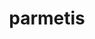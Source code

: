 ---
title: "parmetis"
layout: cache
categories: [package, develop]
meta: {"compilers": ["cce@=18.0.0", "gcc@=10.3.0", "gcc@=11.1.0", "gcc@=11.4.0", "gcc@=7.3.1", "gcc@=7.5.0", "gcc@=9.4.0", "oneapi@=2024.1.0", "oneapi@=2024.2.1"], "num_specs": 181, "num_specs_by_stack": {"aws-pcluster-x86_64_v4": 10, "data-vis-sdk": 10, "e4s": 40, "e4s-cray-rhel": 10, "e4s-cray-sles": 4, "e4s-neoverse-v2": 23, "e4s-neoverse_v1": 12, "e4s-oneapi": 11, "e4s-power": 3, "e4s-rocm-external": 7, "radiuss": 7, "radiuss-aws": 14, "radiuss-aws-aarch64": 14, "root": 181}, "oss": ["amzn2", "rhel8", "sle_hpc15", "ubuntu18.04", "ubuntu20.04", "ubuntu22.04"], "platforms": ["linux"], "stacks": ["aws-pcluster-x86_64_v4", "data-vis-sdk", "e4s", "e4s-cray-rhel", "e4s-cray-sles", "e4s-neoverse-v2", "e4s-neoverse_v1", "e4s-oneapi", "e4s-power", "e4s-rocm-external", "radiuss", "radiuss-aws", "radiuss-aws-aarch64", "root"], "targets": ["aarch64", "neoverse_v1", "neoverse_v2", "ppc64le", "x86_64_v3", "x86_64_v4"], "versions": ["4.0.3"]}
spec_details: [{"compiler": "gcc@=11.4.0", "hash": "236sognqjhzrurtenppkdvoupfqalgo3", "os": "ubuntu22.04", "platform": "linux", "size": "-", "stacks": ["e4s-rocm-external", "root"], "target": "x86_64_v3", "variants": ["build_system=cmake", "build_type=Release", "~gdb", "generator=make", "~int64", "~ipo", "patches=4f89253,50ed208,704b84f", "+shared"], "versions": ["4.0.3"]}, {"compiler": "gcc@=11.4.0", "hash": "24w4ippmhm7kvppolna5jchxjf2ko3og", "os": "ubuntu22.04", "platform": "linux", "size": "-", "stacks": ["e4s-rocm-external", "root"], "target": "x86_64_v3", "variants": ["build_system=cmake", "build_type=Release", "~gdb", "generator=make", "~int64", "~ipo", "patches=4f89253,50ed208,704b84f", "+shared"], "versions": ["4.0.3"]}, {"compiler": "gcc@=7.3.1", "hash": "2dce6ak7lbipts5fbroqkdpebmmatnoh", "os": "amzn2", "platform": "linux", "size": "-", "stacks": ["radiuss-aws", "root"], "target": "x86_64_v3", "variants": ["build_system=cmake", "build_type=Release", "~gdb", "generator=make", "~int64", "~ipo", "patches=4f89253,50ed208,704b84f", "+shared"], "versions": ["4.0.3"]}, {"compiler": "oneapi@=2024.1.0", "hash": "2lmzjipbrekrqc4gn6hzztd2u7x4lqx3", "os": "amzn2", "platform": "linux", "size": "-", "stacks": ["aws-pcluster-x86_64_v4", "root"], "target": "x86_64_v3", "variants": ["build_system=cmake", "build_type=Release", "~gdb", "generator=make", "~int64", "~ipo", "patches=4f89253,50ed208,704b84f", "+shared"], "versions": ["4.0.3"]}, {"compiler": "gcc@=11.4.0", "hash": "2mvc4himcsifs5jdjeemhj4e7zycaunj", "os": "ubuntu22.04", "platform": "linux", "size": "-", "stacks": ["root"], "target": "neoverse_v2", "variants": ["build_system=cmake", "build_type=Release", "~gdb", "generator=make", "~int64", "~ipo", "patches=4f89253,50ed208,704b84f", "+shared"], "versions": ["4.0.3"]}, {"compiler": "gcc@=7.3.1", "hash": "2qsu2fzuknat3kdilaje5pbr2dbzsnv3", "os": "amzn2", "platform": "linux", "size": "-", "stacks": ["radiuss-aws-aarch64", "root"], "target": "aarch64", "variants": ["build_system=cmake", "build_type=Release", "~gdb", "generator=make", "~int64", "~ipo", "patches=4f89253,50ed208,704b84f", "+shared"], "versions": ["4.0.3"]}, {"compiler": "gcc@=7.3.1", "hash": "2u4dyfp4h3cbeefvsop5n3ljezwqjsfh", "os": "amzn2", "platform": "linux", "size": "-", "stacks": ["radiuss-aws-aarch64", "root"], "target": "aarch64", "variants": ["build_system=cmake", "build_type=Release", "~gdb", "generator=make", "~int64", "~ipo", "patches=4f89253,50ed208,704b84f", "+shared"], "versions": ["4.0.3"]}, {"compiler": "cce@=18.0.0", "hash": "32vbdeqzecqnvmgiy4iknq4lqymn425g", "os": "rhel8", "platform": "linux", "size": "-", "stacks": ["e4s-cray-rhel", "root"], "target": "x86_64_v3", "variants": ["build_system=cmake", "build_type=Release", "~gdb", "generator=make", "~int64", "~ipo", "patches=4f89253,50ed208,704b84f", "+shared"], "versions": ["4.0.3"]}, {"compiler": "gcc@=11.4.0", "hash": "37dwcrfmxfhhzgtauqeix3xpcezd4zem", "os": "ubuntu22.04", "platform": "linux", "size": "-", "stacks": ["e4s", "root"], "target": "x86_64_v3", "variants": ["build_system=cmake", "build_type=Release", "~gdb", "generator=make", "~int64", "~ipo", "patches=4f89253,50ed208,704b84f", "+shared"], "versions": ["4.0.3"]}, {"compiler": "gcc@=11.4.0", "hash": "3aaxr5paqyenywznby7ifxmauhlrorlw", "os": "ubuntu22.04", "platform": "linux", "size": "-", "stacks": ["e4s-neoverse-v2", "root"], "target": "neoverse_v2", "variants": ["build_system=cmake", "build_type=Release", "~gdb", "generator=make", "~int64", "~ipo", "patches=4f89253,50ed208,704b84f", "+shared"], "versions": ["4.0.3"]}, {"compiler": "cce@=18.0.0", "hash": "3bkgt62r5ghdiaahqlhjghoepx7qhwv4", "os": "rhel8", "platform": "linux", "size": "-", "stacks": ["e4s-cray-rhel", "root"], "target": "x86_64_v3", "variants": ["build_system=cmake", "build_type=Release", "~gdb", "generator=make", "~int64", "~ipo", "patches=4f89253,50ed208,704b84f", "+shared"], "versions": ["4.0.3"]}, {"compiler": "gcc@=11.4.0", "hash": "3hid33pzzmvgkmuc5ppoamyemmlxmfpi", "os": "ubuntu22.04", "platform": "linux", "size": "-", "stacks": ["e4s", "root"], "target": "x86_64_v3", "variants": ["build_system=cmake", "build_type=Release", "~gdb", "generator=make", "~int64", "~ipo", "patches=4f89253,50ed208,704b84f", "+shared"], "versions": ["4.0.3"]}, {"compiler": "gcc@=11.1.0", "hash": "3yjdcgwgfdeju6hgrus5u3uxpibfiyen", "os": "ubuntu20.04", "platform": "linux", "size": "-", "stacks": ["data-vis-sdk", "root"], "target": "x86_64_v3", "variants": ["build_system=cmake", "build_type=Release", "~gdb", "generator=make", "~int64", "~ipo", "patches=4f89253,50ed208,704b84f", "+shared"], "versions": ["4.0.3"]}, {"compiler": "gcc@=11.4.0", "hash": "4a4kojgd37nky6zcew3xfwaqqaajnw7i", "os": "ubuntu22.04", "platform": "linux", "size": "-", "stacks": ["e4s", "root"], "target": "x86_64_v3", "variants": ["build_system=cmake", "build_type=Release", "~gdb", "generator=make", "~int64", "~ipo", "patches=4f89253,50ed208,704b84f", "+shared"], "versions": ["4.0.3"]}, {"compiler": "gcc@=9.4.0", "hash": "4ijadye7dnikz3lapulidvrfsl2w3p2c", "os": "ubuntu20.04", "platform": "linux", "size": "-", "stacks": ["e4s-power", "root"], "target": "ppc64le", "variants": ["build_system=cmake", "build_type=Release", "~gdb", "generator=make", "~int64", "~ipo", "patches=4f89253,50ed208,704b84f", "+shared"], "versions": ["4.0.3"]}, {"compiler": "gcc@=11.4.0", "hash": "4llgyqiswoodzrosszsvj56p3wwsvtvw", "os": "ubuntu22.04", "platform": "linux", "size": "-", "stacks": ["e4s-rocm-external", "root"], "target": "x86_64_v3", "variants": ["build_system=cmake", "build_type=Release", "~gdb", "generator=make", "~int64", "~ipo", "patches=4f89253,50ed208,704b84f", "+shared"], "versions": ["4.0.3"]}, {"compiler": "gcc@=7.3.1", "hash": "53qz32lp76otge7d3dhqthlbwsvb3qzq", "os": "amzn2", "platform": "linux", "size": "-", "stacks": ["radiuss-aws", "root"], "target": "x86_64_v3", "variants": ["build_system=cmake", "build_type=Release", "~gdb", "generator=make", "~int64", "~ipo", "patches=4f89253,50ed208,704b84f", "+shared"], "versions": ["4.0.3"]}, {"compiler": "gcc@=11.4.0", "hash": "55bqqohtp3nfstq4idzi37xe2r6lbgwe", "os": "ubuntu22.04", "platform": "linux", "size": "-", "stacks": ["e4s", "root"], "target": "x86_64_v3", "variants": ["build_system=cmake", "build_type=Release", "~gdb", "generator=make", "~int64", "~ipo", "patches=4f89253,50ed208,704b84f", "+shared"], "versions": ["4.0.3"]}, {"compiler": "oneapi@=2024.1.0", "hash": "55xa7m2quyoitmseazxewg6pghqts5ey", "os": "amzn2", "platform": "linux", "size": "-", "stacks": ["aws-pcluster-x86_64_v4", "root"], "target": "x86_64_v3", "variants": ["build_system=cmake", "build_type=Release", "~gdb", "generator=make", "~int64", "~ipo", "patches=4f89253,50ed208,704b84f", "+shared"], "versions": ["4.0.3"]}, {"compiler": "gcc@=11.4.0", "hash": "5f5pnqd2s4q3hqgwpbxit4giq7xa55gq", "os": "ubuntu22.04", "platform": "linux", "size": "-", "stacks": ["e4s", "root"], "target": "x86_64_v3", "variants": ["build_system=cmake", "build_type=Release", "~gdb", "generator=make", "~int64", "~ipo", "patches=4f89253,50ed208,704b84f", "+shared"], "versions": ["4.0.3"]}, {"compiler": "oneapi@=2024.1.0", "hash": "5hoqwzqqxzjtvl7kmigckymqpwtcrs7d", "os": "amzn2", "platform": "linux", "size": "-", "stacks": ["aws-pcluster-x86_64_v4", "root"], "target": "x86_64_v4", "variants": ["build_system=cmake", "build_type=Release", "~gdb", "generator=make", "~int64", "~ipo", "patches=4f89253,50ed208,704b84f", "+shared"], "versions": ["4.0.3"]}, {"compiler": "gcc@=11.4.0", "hash": "5olozahazrt34jtx6dw5wzimuieqezh6", "os": "ubuntu22.04", "platform": "linux", "size": "-", "stacks": ["e4s-neoverse-v2", "root"], "target": "neoverse_v2", "variants": ["build_system=cmake", "build_type=Release", "~gdb", "generator=make", "~int64", "~ipo", "patches=4f89253,50ed208,704b84f", "+shared"], "versions": ["4.0.3"]}, {"compiler": "oneapi@=2024.2.1", "hash": "5s23wxzdn73i3dq7x5l4s7dk7ey2qitn", "os": "ubuntu22.04", "platform": "linux", "size": "-", "stacks": ["e4s-oneapi", "root"], "target": "x86_64_v3", "variants": ["build_system=cmake", "build_type=Release", "~gdb", "generator=make", "~int64", "~ipo", "patches=4f89253,50ed208,704b84f", "+shared"], "versions": ["4.0.3"]}, {"compiler": "gcc@=11.4.0", "hash": "5vvryriq6o7otyrb7bcs3febxn3zjvdg", "os": "ubuntu22.04", "platform": "linux", "size": "-", "stacks": ["e4s-neoverse_v1", "root"], "target": "neoverse_v1", "variants": ["build_system=cmake", "build_type=Release", "~gdb", "generator=make", "~int64", "~ipo", "patches=4f89253,50ed208,704b84f", "+shared"], "versions": ["4.0.3"]}, {"compiler": "gcc@=11.4.0", "hash": "64x55ritspdo3vfqc4lzal6v45xajelj", "os": "ubuntu22.04", "platform": "linux", "size": "-", "stacks": ["e4s", "root"], "target": "x86_64_v3", "variants": ["build_system=cmake", "build_type=Release", "~gdb", "generator=make", "~int64", "~ipo", "patches=4f89253,50ed208,704b84f", "+shared"], "versions": ["4.0.3"]}, {"compiler": "gcc@=7.3.1", "hash": "6b3effdrqrktntum3m6gofmvunk77ywk", "os": "amzn2", "platform": "linux", "size": "-", "stacks": ["radiuss-aws", "root"], "target": "x86_64_v3", "variants": ["build_system=cmake", "build_type=Release", "~gdb", "generator=make", "~int64", "~ipo", "patches=4f89253,50ed208,704b84f", "+shared"], "versions": ["4.0.3"]}, {"compiler": "gcc@=11.4.0", "hash": "6csoxfhfdh6bxvj7irfkyhdihghpnswa", "os": "ubuntu22.04", "platform": "linux", "size": "-", "stacks": ["e4s-neoverse-v2", "root"], "target": "neoverse_v2", "variants": ["build_system=cmake", "build_type=Release", "~gdb", "generator=make", "~int64", "~ipo", "patches=4f89253,50ed208,704b84f", "+shared"], "versions": ["4.0.3"]}, {"compiler": "gcc@=11.4.0", "hash": "6jq7jqlsqmsajys6w2xle4erl44pajnb", "os": "ubuntu22.04", "platform": "linux", "size": "-", "stacks": ["e4s-neoverse_v1", "root"], "target": "neoverse_v1", "variants": ["build_system=cmake", "build_type=Release", "~gdb", "generator=make", "~int64", "~ipo", "patches=4f89253,50ed208,704b84f", "+shared"], "versions": ["4.0.3"]}, {"compiler": "gcc@=9.4.0", "hash": "6jv5alxxf67bkamyd2d5v57jumyqv54i", "os": "ubuntu20.04", "platform": "linux", "size": "-", "stacks": ["e4s-power", "root"], "target": "ppc64le", "variants": ["build_system=cmake", "build_type=Release", "~gdb", "generator=make", "~int64", "~ipo", "patches=4f89253,50ed208,704b84f", "+shared"], "versions": ["4.0.3"]}, {"compiler": "gcc@=7.3.1", "hash": "6mcpciwi53ligottw7wnkeipqjmtdut4", "os": "amzn2", "platform": "linux", "size": "-", "stacks": ["radiuss-aws-aarch64", "root"], "target": "aarch64", "variants": ["build_system=cmake", "build_type=Release", "~gdb", "generator=make", "~int64", "~ipo", "patches=4f89253,50ed208,704b84f", "+shared"], "versions": ["4.0.3"]}, {"compiler": "gcc@=10.3.0", "hash": "6mzv7fyq33amgyvtpsge3qkudihcgl4h", "os": "sle_hpc15", "platform": "linux", "size": "-", "stacks": ["e4s-cray-sles", "root"], "target": "x86_64_v4", "variants": ["build_system=cmake", "build_type=Release", "~gdb", "generator=make", "~int64", "~ipo", "patches=4f89253,50ed208,704b84f", "+shared"], "versions": ["4.0.3"]}, {"compiler": "gcc@=11.4.0", "hash": "6tbgozprsgmqyow5bqrqjvm2p7wgaeke", "os": "ubuntu22.04", "platform": "linux", "size": "-", "stacks": ["e4s-neoverse-v2", "root"], "target": "neoverse_v2", "variants": ["build_system=cmake", "build_type=Release", "~gdb", "generator=make", "~int64", "~ipo", "patches=4f89253,50ed208,704b84f", "+shared"], "versions": ["4.0.3"]}, {"compiler": "oneapi@=2024.1.0", "hash": "6tjqqmd3dv53swu7wpnj2kprjumstl3n", "os": "amzn2", "platform": "linux", "size": "-", "stacks": ["aws-pcluster-x86_64_v4", "root"], "target": "x86_64_v4", "variants": ["build_system=cmake", "build_type=Release", "~gdb", "generator=make", "~int64", "~ipo", "patches=4f89253,50ed208,704b84f", "+shared"], "versions": ["4.0.3"]}, {"compiler": "oneapi@=2024.1.0", "hash": "6wdb5wx7n2tajvbftzszfvtcnsjj4jf5", "os": "amzn2", "platform": "linux", "size": "-", "stacks": ["aws-pcluster-x86_64_v4", "root"], "target": "x86_64_v3", "variants": ["build_system=cmake", "build_type=Release", "~gdb", "generator=make", "~int64", "~ipo", "patches=4f89253,50ed208,704b84f", "+shared"], "versions": ["4.0.3"]}, {"compiler": "gcc@=11.4.0", "hash": "6wphfw72hzb7yv7v7f355xktm7fpilyy", "os": "ubuntu22.04", "platform": "linux", "size": "-", "stacks": ["e4s", "root"], "target": "x86_64_v3", "variants": ["build_system=cmake", "build_type=Release", "~gdb", "generator=make", "~int64", "~ipo", "patches=4f89253,50ed208,704b84f", "+shared"], "versions": ["4.0.3"]}, {"compiler": "gcc@=11.4.0", "hash": "7cds2dmmqeh64mwlmwszzqz42hgqvpga", "os": "ubuntu22.04", "platform": "linux", "size": "-", "stacks": ["e4s-neoverse_v1", "root"], "target": "neoverse_v1", "variants": ["build_system=cmake", "build_type=Release", "~gdb", "generator=make", "~int64", "~ipo", "patches=4f89253,50ed208,704b84f", "+shared"], "versions": ["4.0.3"]}, {"compiler": "gcc@=11.4.0", "hash": "7dtz7dkdxmpnpfqkofr2lnmhrwaax6xv", "os": "ubuntu22.04", "platform": "linux", "size": "-", "stacks": ["e4s", "root"], "target": "x86_64_v3", "variants": ["build_system=cmake", "build_type=Release", "~gdb", "generator=make", "~int64", "~ipo", "patches=4f89253,50ed208,704b84f", "+shared"], "versions": ["4.0.3"]}, {"compiler": "gcc@=7.3.1", "hash": "7l7z2d7hbbwly5mmsx2q7v3cplqbxwoh", "os": "amzn2", "platform": "linux", "size": "-", "stacks": ["radiuss-aws-aarch64", "root"], "target": "aarch64", "variants": ["build_system=cmake", "build_type=Release", "~gdb", "generator=make", "~int64", "~ipo", "patches=4f89253,50ed208,704b84f", "+shared"], "versions": ["4.0.3"]}, {"compiler": "gcc@=7.3.1", "hash": "7mqle4ifjskr5uu2ywqxhluhf44qkbg4", "os": "amzn2", "platform": "linux", "size": "-", "stacks": ["radiuss-aws-aarch64", "root"], "target": "aarch64", "variants": ["build_system=cmake", "build_type=Release", "~gdb", "generator=make", "~int64", "~ipo", "patches=4f89253,50ed208,704b84f", "+shared"], "versions": ["4.0.3"]}, {"compiler": "gcc@=7.3.1", "hash": "7rsixyi3fhuxgchugudygto3xqt25fec", "os": "amzn2", "platform": "linux", "size": "-", "stacks": ["radiuss-aws-aarch64", "root"], "target": "aarch64", "variants": ["build_system=cmake", "build_type=Release", "~gdb", "generator=make", "~int64", "~ipo", "patches=4f89253,50ed208,704b84f", "+shared"], "versions": ["4.0.3"]}, {"compiler": "gcc@=11.4.0", "hash": "7t2bs2dv4a2gyzju7kx2eod6le5zbrmn", "os": "ubuntu22.04", "platform": "linux", "size": "-", "stacks": ["e4s-neoverse_v1", "root"], "target": "neoverse_v1", "variants": ["build_system=cmake", "build_type=Release", "~gdb", "generator=make", "~int64", "~ipo", "patches=4f89253,50ed208,704b84f", "+shared"], "versions": ["4.0.3"]}, {"compiler": "gcc@=11.4.0", "hash": "7tnganzvljfo5wpnr7i7bnyncahkrrtd", "os": "ubuntu22.04", "platform": "linux", "size": "-", "stacks": ["e4s-neoverse-v2", "root"], "target": "neoverse_v2", "variants": ["build_system=cmake", "build_type=Release", "~gdb", "generator=make", "~int64", "~ipo", "patches=4f89253,50ed208,704b84f", "+shared"], "versions": ["4.0.3"]}, {"compiler": "gcc@=11.4.0", "hash": "7w5j5lnjalkzddtumeigb5fuxubhq42c", "os": "ubuntu22.04", "platform": "linux", "size": "-", "stacks": ["e4s-neoverse_v1", "root"], "target": "neoverse_v1", "variants": ["build_system=cmake", "build_type=Release", "~gdb", "generator=make", "~int64", "~ipo", "patches=4f89253,50ed208,704b84f", "+shared"], "versions": ["4.0.3"]}, {"compiler": "gcc@=7.3.1", "hash": "a3dj7vqaz7kxrqlt7ufqoenhk2qctc2d", "os": "amzn2", "platform": "linux", "size": "-", "stacks": ["radiuss-aws-aarch64", "root"], "target": "aarch64", "variants": ["build_system=cmake", "build_type=Release", "~gdb", "generator=make", "~int64", "~ipo", "patches=4f89253,50ed208,704b84f", "+shared"], "versions": ["4.0.3"]}, {"compiler": "gcc@=11.4.0", "hash": "a4egjkhlqsohenikbv2p4ogcvrjg5n34", "os": "ubuntu22.04", "platform": "linux", "size": "-", "stacks": ["e4s", "root"], "target": "x86_64_v3", "variants": ["build_system=cmake", "build_type=Release", "~gdb", "generator=make", "~int64", "~ipo", "patches=4f89253,50ed208,704b84f", "+shared"], "versions": ["4.0.3"]}, {"compiler": "oneapi@=2024.1.0", "hash": "a5ui7eqz6r32dkfq3mtinn4hg56zk6y6", "os": "amzn2", "platform": "linux", "size": "-", "stacks": ["aws-pcluster-x86_64_v4", "root"], "target": "x86_64_v4", "variants": ["build_system=cmake", "build_type=Release", "~gdb", "generator=make", "~int64", "~ipo", "patches=4f89253,50ed208,704b84f", "+shared"], "versions": ["4.0.3"]}, {"compiler": "gcc@=7.3.1", "hash": "b37zggeo6bj3gnyx2z2rhgcjvu775g4h", "os": "amzn2", "platform": "linux", "size": "-", "stacks": ["root"], "target": "x86_64_v3", "variants": ["build_system=cmake", "build_type=Release", "~gdb", "generator=make", "~int64", "~ipo", "patches=4f89253,50ed208,704b84f", "+shared"], "versions": ["4.0.3"]}, {"compiler": "gcc@=11.4.0", "hash": "biiaov72rzugwgmmy62jifn2uty2iyyn", "os": "ubuntu22.04", "platform": "linux", "size": "-", "stacks": ["e4s", "root"], "target": "x86_64_v3", "variants": ["build_system=cmake", "build_type=Release", "~gdb", "generator=make", "~int64", "~ipo", "patches=4f89253,50ed208,704b84f", "+shared"], "versions": ["4.0.3"]}, {"compiler": "gcc@=11.4.0", "hash": "bnrftdntefhk6qcozbg5hswn27e3vjxi", "os": "ubuntu22.04", "platform": "linux", "size": "-", "stacks": ["e4s", "root"], "target": "x86_64_v3", "variants": ["build_system=cmake", "build_type=Release", "~gdb", "generator=make", "~int64", "~ipo", "patches=4f89253,50ed208,704b84f", "+shared"], "versions": ["4.0.3"]}, {"compiler": "gcc@=7.3.1", "hash": "bvg4ani754gl4szj3dwqw2rp3bzj3q6i", "os": "amzn2", "platform": "linux", "size": "-", "stacks": ["radiuss-aws-aarch64", "root"], "target": "aarch64", "variants": ["build_system=cmake", "build_type=Release", "~gdb", "generator=make", "~int64", "~ipo", "patches=4f89253,50ed208,704b84f", "+shared"], "versions": ["4.0.3"]}, {"compiler": "gcc@=11.4.0", "hash": "bwxrzaeyw37bc4izcocj7xbtz4ctrdi6", "os": "ubuntu22.04", "platform": "linux", "size": "-", "stacks": ["e4s", "root"], "target": "x86_64_v3", "variants": ["build_system=cmake", "build_type=Release", "~gdb", "generator=make", "~int64", "~ipo", "patches=4f89253,50ed208,704b84f", "+shared"], "versions": ["4.0.3"]}, {"compiler": "gcc@=11.4.0", "hash": "c7ejcr6vjsov2aqiqhzgbmdadblsp6d3", "os": "ubuntu22.04", "platform": "linux", "size": "-", "stacks": ["e4s", "root"], "target": "x86_64_v3", "variants": ["build_system=cmake", "build_type=Release", "~gdb", "generator=make", "~int64", "~ipo", "patches=4f89253,50ed208,704b84f", "+shared"], "versions": ["4.0.3"]}, {"compiler": "gcc@=11.4.0", "hash": "cbo2cddtbraudfqlvsdsg22yvss7ll5w", "os": "ubuntu22.04", "platform": "linux", "size": "-", "stacks": ["e4s-neoverse_v1", "root"], "target": "neoverse_v1", "variants": ["build_system=cmake", "build_type=Release", "~gdb", "generator=make", "~int64", "~ipo", "patches=4f89253,50ed208,704b84f", "+shared"], "versions": ["4.0.3"]}, {"compiler": "gcc@=11.4.0", "hash": "cigxrhus5ipwyaby2an4tu5o3rc3oxdh", "os": "ubuntu22.04", "platform": "linux", "size": "-", "stacks": ["e4s", "root"], "target": "x86_64_v3", "variants": ["build_system=cmake", "build_type=Release", "~gdb", "generator=make", "~int64", "~ipo", "patches=4f89253,50ed208,704b84f", "+shared"], "versions": ["4.0.3"]}, {"compiler": "gcc@=11.4.0", "hash": "ckwnri7ovxk4gf6hvvcwz3vkjfbmoero", "os": "ubuntu22.04", "platform": "linux", "size": "-", "stacks": ["e4s", "root"], "target": "x86_64_v3", "variants": ["build_system=cmake", "build_type=Release", "~gdb", "generator=make", "~int64", "~ipo", "patches=4f89253,50ed208,704b84f", "+shared"], "versions": ["4.0.3"]}, {"compiler": "gcc@=11.4.0", "hash": "clvn6h2lf2q3oqklcwpyi4i34yht3cbt", "os": "ubuntu22.04", "platform": "linux", "size": "-", "stacks": ["root"], "target": "x86_64_v3", "variants": ["build_system=cmake", "build_type=Release", "~gdb", "generator=make", "~int64", "~ipo", "patches=4f89253,50ed208,704b84f", "+shared"], "versions": ["4.0.3"]}, {"compiler": "gcc@=7.3.1", "hash": "cqdsdfyzulzowcaut7fc455gt4pmvahx", "os": "amzn2", "platform": "linux", "size": "-", "stacks": ["radiuss-aws", "root"], "target": "x86_64_v3", "variants": ["build_system=cmake", "build_type=Release", "~gdb", "generator=make", "~int64", "~ipo", "patches=4f89253,50ed208,704b84f", "+shared"], "versions": ["4.0.3"]}, {"compiler": "gcc@=11.4.0", "hash": "crmo5lvl6lhopzfcnnoaodhky3c3prq5", "os": "ubuntu22.04", "platform": "linux", "size": "-", "stacks": ["root"], "target": "x86_64_v3", "variants": ["build_system=cmake", "build_type=Release", "~gdb", "generator=make", "~int64", "~ipo", "patches=4f89253,50ed208,704b84f", "+shared"], "versions": ["4.0.3"]}, {"compiler": "gcc@=7.3.1", "hash": "ctxn5fdtbcoo4kvywl5in2ngpb62zuus", "os": "amzn2", "platform": "linux", "size": "-", "stacks": ["radiuss-aws-aarch64", "root"], "target": "aarch64", "variants": ["build_system=cmake", "build_type=Release", "~gdb", "generator=make", "~int64", "~ipo", "patches=4f89253,50ed208,704b84f", "+shared"], "versions": ["4.0.3"]}, {"compiler": "gcc@=11.1.0", "hash": "d5j3v42x6b5piekxwjp2pblvpvc45ymr", "os": "ubuntu20.04", "platform": "linux", "size": "-", "stacks": ["data-vis-sdk", "root"], "target": "x86_64_v3", "variants": ["build_system=cmake", "build_type=Release", "~gdb", "generator=make", "~int64", "~ipo", "patches=4f89253,50ed208,704b84f", "+shared"], "versions": ["4.0.3"]}, {"compiler": "gcc@=7.3.1", "hash": "d6hsp2wrmbtpthltz4brbwgllyllrk2f", "os": "amzn2", "platform": "linux", "size": "-", "stacks": ["radiuss-aws", "root"], "target": "x86_64_v3", "variants": ["build_system=cmake", "build_type=Release", "~gdb", "generator=make", "~int64", "~ipo", "patches=4f89253,50ed208,704b84f", "+shared"], "versions": ["4.0.3"]}, {"compiler": "gcc@=11.4.0", "hash": "datxox3jbm7w6uwue5qdkpdgp3cv7ibs", "os": "ubuntu22.04", "platform": "linux", "size": "-", "stacks": ["e4s", "root"], "target": "x86_64_v3", "variants": ["build_system=cmake", "build_type=Release", "~gdb", "generator=make", "~int64", "~ipo", "patches=4f89253,50ed208,704b84f", "+shared"], "versions": ["4.0.3"]}, {"compiler": "gcc@=11.4.0", "hash": "de3fa7vrl76qdgwbqsqwpnyu5okq3ja6", "os": "ubuntu22.04", "platform": "linux", "size": "-", "stacks": ["e4s-neoverse-v2", "root"], "target": "neoverse_v2", "variants": ["build_system=cmake", "build_type=Release", "~gdb", "generator=make", "~int64", "~ipo", "patches=4f89253,50ed208,704b84f", "+shared"], "versions": ["4.0.3"]}, {"compiler": "gcc@=7.5.0", "hash": "dgyl7lwv5qpt7rvx55wh47f2o573kxy2", "os": "ubuntu18.04", "platform": "linux", "size": "-", "stacks": ["radiuss", "root"], "target": "x86_64_v3", "variants": ["build_system=cmake", "build_type=Release", "~gdb", "generator=make", "~int64", "~ipo", "patches=4f89253,50ed208,704b84f", "+shared"], "versions": ["4.0.3"]}, {"compiler": "oneapi@=2024.1.0", "hash": "dhnqri77rrp7net2sscbj6qe2fld7a4w", "os": "amzn2", "platform": "linux", "size": "-", "stacks": ["aws-pcluster-x86_64_v4", "root"], "target": "x86_64_v3", "variants": ["build_system=cmake", "build_type=Release", "~gdb", "generator=make", "~int64", "~ipo", "patches=4f89253,50ed208,704b84f", "+shared"], "versions": ["4.0.3"]}, {"compiler": "gcc@=11.4.0", "hash": "dipwkfs7kz5hd46ehwkjai6l6wtxhcrv", "os": "ubuntu22.04", "platform": "linux", "size": "-", "stacks": ["e4s", "root"], "target": "x86_64_v3", "variants": ["build_system=cmake", "build_type=Release", "~gdb", "generator=make", "~int64", "~ipo", "patches=4f89253,50ed208,704b84f", "+shared"], "versions": ["4.0.3"]}, {"compiler": "cce@=18.0.0", "hash": "dm3ly3pgi2xh7isn7qv6tsbeb2reluzw", "os": "rhel8", "platform": "linux", "size": "-", "stacks": ["e4s-cray-rhel", "root"], "target": "x86_64_v3", "variants": ["build_system=cmake", "build_type=Release", "~gdb", "generator=make", "~int64", "~ipo", "patches=4f89253,50ed208,704b84f", "+shared"], "versions": ["4.0.3"]}, {"compiler": "gcc@=7.3.1", "hash": "dplwkrsn6lth2dwl3pfgcomcjyt6252c", "os": "amzn2", "platform": "linux", "size": "-", "stacks": ["radiuss-aws-aarch64", "root"], "target": "aarch64", "variants": ["build_system=cmake", "build_type=Release", "~gdb", "generator=make", "~int64", "~ipo", "patches=4f89253,50ed208,704b84f", "+shared"], "versions": ["4.0.3"]}, {"compiler": "cce@=18.0.0", "hash": "ds75juej4fegrt5neegkee43luv3f6ow", "os": "rhel8", "platform": "linux", "size": "-", "stacks": ["e4s-cray-rhel", "root"], "target": "x86_64_v3", "variants": ["build_system=cmake", "build_type=Release", "~gdb", "generator=make", "~int64", "~ipo", "patches=4f89253,50ed208,704b84f", "+shared"], "versions": ["4.0.3"]}, {"compiler": "gcc@=7.3.1", "hash": "dsozthd2j4v72xcnmox6lx42hgqh2rng", "os": "amzn2", "platform": "linux", "size": "-", "stacks": ["radiuss-aws", "root"], "target": "x86_64_v3", "variants": ["build_system=cmake", "build_type=Release", "~gdb", "generator=make", "~int64", "~ipo", "patches=4f89253,50ed208,704b84f", "+shared"], "versions": ["4.0.3"]}, {"compiler": "gcc@=11.4.0", "hash": "dt2obwsw4w62lozytvaf5fb44cpdn75k", "os": "ubuntu22.04", "platform": "linux", "size": "-", "stacks": ["e4s-neoverse_v1", "root"], "target": "neoverse_v1", "variants": ["build_system=cmake", "build_type=Release", "~gdb", "generator=make", "~int64", "~ipo", "patches=4f89253,50ed208,704b84f", "+shared"], "versions": ["4.0.3"]}, {"compiler": "oneapi@=2024.1.0", "hash": "dxiua4s45txx2xkyshmfsd52y3y67m66", "os": "amzn2", "platform": "linux", "size": "-", "stacks": ["aws-pcluster-x86_64_v4", "root"], "target": "x86_64_v3", "variants": ["build_system=cmake", "build_type=Release", "~gdb", "generator=make", "~int64", "~ipo", "patches=4f89253,50ed208,704b84f", "+shared"], "versions": ["4.0.3"]}, {"compiler": "gcc@=11.4.0", "hash": "dyzcu2sz3dju2xrjhumadwy64saqd4av", "os": "ubuntu22.04", "platform": "linux", "size": "-", "stacks": ["e4s-neoverse-v2", "root"], "target": "neoverse_v2", "variants": ["build_system=cmake", "build_type=Release", "~gdb", "generator=make", "~int64", "~ipo", "patches=4f89253,50ed208,704b84f", "+shared"], "versions": ["4.0.3"]}, {"compiler": "gcc@=11.4.0", "hash": "e66mn56fxdey7x7zzfkirqytw4rthvdu", "os": "ubuntu22.04", "platform": "linux", "size": "-", "stacks": ["e4s", "root"], "target": "x86_64_v3", "variants": ["build_system=cmake", "build_type=Release", "~gdb", "generator=make", "~int64", "~ipo", "patches=4f89253,50ed208,704b84f", "+shared"], "versions": ["4.0.3"]}, {"compiler": "gcc@=11.4.0", "hash": "e7m7kkexiqy36dbal3x6sga6446ym2ih", "os": "ubuntu22.04", "platform": "linux", "size": "-", "stacks": ["e4s-rocm-external", "root"], "target": "x86_64_v3", "variants": ["build_system=cmake", "build_type=Release", "~gdb", "generator=make", "~int64", "~ipo", "patches=4f89253,50ed208,704b84f", "+shared"], "versions": ["4.0.3"]}, {"compiler": "gcc@=11.4.0", "hash": "eabsxrnmypfhfpld52mioog6l3jn7ka2", "os": "ubuntu22.04", "platform": "linux", "size": "-", "stacks": ["e4s-neoverse_v1", "root"], "target": "neoverse_v1", "variants": ["build_system=cmake", "build_type=Release", "~gdb", "generator=make", "~int64", "~ipo", "patches=4f89253,50ed208,704b84f", "+shared"], "versions": ["4.0.3"]}, {"compiler": "gcc@=7.3.1", "hash": "emct3mmmkgndjdl4chb3plmujypt4zf6", "os": "amzn2", "platform": "linux", "size": "-", "stacks": ["radiuss-aws", "root"], "target": "x86_64_v3", "variants": ["build_system=cmake", "build_type=Release", "~gdb", "generator=make", "~int64", "~ipo", "patches=4f89253,50ed208,704b84f", "+shared"], "versions": ["4.0.3"]}, {"compiler": "oneapi@=2024.2.1", "hash": "ff4ag7y43wjnep4vv5unsmssjdkgsqqt", "os": "ubuntu22.04", "platform": "linux", "size": "-", "stacks": ["e4s-oneapi", "root"], "target": "x86_64_v3", "variants": ["build_system=cmake", "build_type=Release", "~gdb", "generator=make", "~int64", "~ipo", "patches=4f89253,50ed208,704b84f", "+shared"], "versions": ["4.0.3"]}, {"compiler": "gcc@=11.1.0", "hash": "fihsbcwfkjwxlkgazha64cxo7awjlgny", "os": "ubuntu20.04", "platform": "linux", "size": "-", "stacks": ["data-vis-sdk", "root"], "target": "x86_64_v3", "variants": ["build_system=cmake", "build_type=Release", "~gdb", "generator=make", "~int64", "~ipo", "patches=4f89253,50ed208,704b84f", "+shared"], "versions": ["4.0.3"]}, {"compiler": "cce@=18.0.0", "hash": "fnuapm2nvdvco4edcyl7i64lmrcfrx2r", "os": "rhel8", "platform": "linux", "size": "-", "stacks": ["e4s-cray-rhel", "root"], "target": "x86_64_v3", "variants": ["build_system=cmake", "build_type=Release", "~gdb", "generator=make", "~int64", "~ipo", "patches=4f89253,50ed208,704b84f", "+shared"], "versions": ["4.0.3"]}, {"compiler": "gcc@=11.4.0", "hash": "fr43uv7f6ukljc3mdk2krzib2npmbe3q", "os": "ubuntu22.04", "platform": "linux", "size": "-", "stacks": ["e4s", "root"], "target": "x86_64_v3", "variants": ["build_system=cmake", "build_type=Release", "~gdb", "generator=make", "~int64", "~ipo", "patches=4f89253,50ed208,704b84f", "+shared"], "versions": ["4.0.3"]}, {"compiler": "gcc@=11.1.0", "hash": "fstysl26cmseo7ikmkpcuyioqr4xqzpp", "os": "ubuntu20.04", "platform": "linux", "size": "-", "stacks": ["data-vis-sdk", "root"], "target": "x86_64_v3", "variants": ["build_system=cmake", "build_type=Release", "~gdb", "generator=make", "~int64", "~ipo", "patches=4f89253,50ed208,704b84f", "+shared"], "versions": ["4.0.3"]}, {"compiler": "gcc@=11.4.0", "hash": "gji4w65gwlbloixfs7yubss3ruvjeb6g", "os": "ubuntu22.04", "platform": "linux", "size": "-", "stacks": ["e4s-neoverse_v1", "root"], "target": "neoverse_v1", "variants": ["build_system=cmake", "build_type=Release", "~gdb", "generator=make", "~int64", "~ipo", "patches=4f89253,50ed208,704b84f", "+shared"], "versions": ["4.0.3"]}, {"compiler": "gcc@=7.3.1", "hash": "gsvdpscak6hzx767oxpuvtauqpcqwz6e", "os": "amzn2", "platform": "linux", "size": "-", "stacks": ["radiuss-aws", "root"], "target": "x86_64_v3", "variants": ["build_system=cmake", "build_type=Release", "~gdb", "generator=make", "~int64", "~ipo", "patches=4f89253,50ed208,704b84f", "+shared"], "versions": ["4.0.3"]}, {"compiler": "oneapi@=2024.2.1", "hash": "gzlmrztyhtya7vbb5vrasvuzqg2rrgqn", "os": "ubuntu22.04", "platform": "linux", "size": "-", "stacks": ["e4s-oneapi", "root"], "target": "x86_64_v3", "variants": ["build_system=cmake", "build_type=Release", "~gdb", "generator=make", "~int64", "~ipo", "patches=4f89253,50ed208,704b84f", "+shared"], "versions": ["4.0.3"]}, {"compiler": "gcc@=11.4.0", "hash": "gzwg7zpw7duq7gks4lagy5slxzx7tqta", "os": "ubuntu22.04", "platform": "linux", "size": "-", "stacks": ["e4s-neoverse-v2", "root"], "target": "neoverse_v2", "variants": ["build_system=cmake", "build_type=Release", "~gdb", "generator=make", "~int64", "~ipo", "patches=4f89253,50ed208,704b84f", "+shared"], "versions": ["4.0.3"]}, {"compiler": "cce@=18.0.0", "hash": "h76infuigdntiyr4ulgxf5fpckp6jd2v", "os": "rhel8", "platform": "linux", "size": "-", "stacks": ["e4s-cray-rhel", "root"], "target": "x86_64_v3", "variants": ["build_system=cmake", "build_type=Release", "~gdb", "generator=make", "~int64", "~ipo", "patches=4f89253,50ed208,704b84f", "+shared"], "versions": ["4.0.3"]}, {"compiler": "gcc@=11.1.0", "hash": "hbiv5fts5ggyocoxm2ehfefi7semj6oh", "os": "ubuntu20.04", "platform": "linux", "size": "-", "stacks": ["data-vis-sdk", "root"], "target": "x86_64_v3", "variants": ["build_system=cmake", "build_type=Release", "~gdb", "generator=make", "~int64", "~ipo", "patches=4f89253,50ed208,704b84f", "+shared"], "versions": ["4.0.3"]}, {"compiler": "gcc@=11.4.0", "hash": "hbph2itczfmg6epl6nmph543jgtn4gi2", "os": "ubuntu22.04", "platform": "linux", "size": "-", "stacks": ["e4s", "root"], "target": "x86_64_v3", "variants": ["build_system=cmake", "build_type=Release", "~gdb", "generator=make", "~int64", "~ipo", "patches=4f89253,50ed208,704b84f", "+shared"], "versions": ["4.0.3"]}, {"compiler": "cce@=18.0.0", "hash": "ilk6di7y52w6akvpqikugdt7pg2g7htr", "os": "rhel8", "platform": "linux", "size": "-", "stacks": ["e4s-cray-rhel", "root"], "target": "x86_64_v3", "variants": ["build_system=cmake", "build_type=Release", "~gdb", "generator=make", "~int64", "~ipo", "patches=4f89253,50ed208,704b84f", "+shared"], "versions": ["4.0.3"]}, {"compiler": "cce@=18.0.0", "hash": "iwlsibe2r3f2ws5qjs6eme4dawcn3ydp", "os": "rhel8", "platform": "linux", "size": "-", "stacks": ["e4s-cray-rhel", "root"], "target": "x86_64_v3", "variants": ["build_system=cmake", "build_type=Release", "~gdb", "generator=make", "~int64", "~ipo", "patches=4f89253,50ed208,704b84f", "+shared"], "versions": ["4.0.3"]}, {"compiler": "oneapi@=2024.2.1", "hash": "jejcanzd6ks7ll36xp3byznmixs53t47", "os": "ubuntu22.04", "platform": "linux", "size": "-", "stacks": ["e4s-oneapi", "root"], "target": "x86_64_v3", "variants": ["build_system=cmake", "build_type=Release", "~gdb", "generator=make", "~int64", "~ipo", "patches=4f89253,50ed208,704b84f", "+shared"], "versions": ["4.0.3"]}, {"compiler": "gcc@=11.4.0", "hash": "jgbdwz7orxrwi3252hjpx6hauuw5eksp", "os": "ubuntu22.04", "platform": "linux", "size": "-", "stacks": ["e4s-neoverse-v2", "root"], "target": "neoverse_v2", "variants": ["build_system=cmake", "build_type=Release", "~gdb", "generator=make", "~int64", "~ipo", "patches=4f89253,50ed208,704b84f", "+shared"], "versions": ["4.0.3"]}, {"compiler": "gcc@=11.4.0", "hash": "jium2wmezmp7bxyleznceshdablx7omi", "os": "ubuntu22.04", "platform": "linux", "size": "-", "stacks": ["e4s-neoverse-v2", "root"], "target": "neoverse_v2", "variants": ["build_system=cmake", "build_type=Release", "~gdb", "generator=make", "~int64", "~ipo", "patches=4f89253,50ed208,704b84f", "+shared"], "versions": ["4.0.3"]}, {"compiler": "gcc@=7.3.1", "hash": "jp7leasdlyq6xgy3z73w5tvz3gmh7ziu", "os": "amzn2", "platform": "linux", "size": "-", "stacks": ["radiuss-aws", "root"], "target": "x86_64_v3", "variants": ["build_system=cmake", "build_type=Release", "~gdb", "generator=make", "~int64", "~ipo", "patches=4f89253,50ed208,704b84f", "+shared"], "versions": ["4.0.3"]}, {"compiler": "gcc@=11.4.0", "hash": "jqttmy7qqo4uiby6lbqv2rks7zusr3j2", "os": "ubuntu22.04", "platform": "linux", "size": "-", "stacks": ["e4s", "root"], "target": "x86_64_v3", "variants": ["build_system=cmake", "build_type=Release", "~gdb", "generator=make", "~int64", "~ipo", "patches=4f89253,50ed208,704b84f", "+shared"], "versions": ["4.0.3"]}, {"compiler": "gcc@=11.1.0", "hash": "ki3h7hmoyahmacamvq4ust7rgnprt4qo", "os": "ubuntu20.04", "platform": "linux", "size": "-", "stacks": ["data-vis-sdk", "root"], "target": "x86_64_v3", "variants": ["build_system=cmake", "build_type=Release", "~gdb", "generator=make", "~int64", "~ipo", "patches=4f89253,50ed208,704b84f", "+shared"], "versions": ["4.0.3"]}, {"compiler": "gcc@=11.4.0", "hash": "krrtsm432dajx5xypso3zqd2sj3bydkl", "os": "ubuntu22.04", "platform": "linux", "size": "-", "stacks": ["e4s", "root"], "target": "x86_64_v3", "variants": ["build_system=cmake", "build_type=Release", "~gdb", "generator=make", "~int64", "~ipo", "patches=4f89253,50ed208,704b84f", "+shared"], "versions": ["4.0.3"]}, {"compiler": "gcc@=7.3.1", "hash": "l3jgm556jgwtgineq52dbb5xj256cflv", "os": "amzn2", "platform": "linux", "size": "-", "stacks": ["root"], "target": "aarch64", "variants": ["build_system=cmake", "build_type=Release", "~gdb", "generator=make", "~int64", "~ipo", "patches=4f89253,50ed208,704b84f", "+shared"], "versions": ["4.0.3"]}, {"compiler": "oneapi@=2024.2.1", "hash": "llfqp44rpmqvfzane2xgz2ztmmbewd7n", "os": "ubuntu22.04", "platform": "linux", "size": "-", "stacks": ["e4s-oneapi", "root"], "target": "x86_64_v3", "variants": ["build_system=cmake", "build_type=Release", "~gdb", "generator=make", "~int64", "~ipo", "patches=4f89253,50ed208,704b84f", "+shared"], "versions": ["4.0.3"]}, {"compiler": "gcc@=11.4.0", "hash": "m3flxbmc3seazmjkmeennmgh6rjcvv3j", "os": "ubuntu22.04", "platform": "linux", "size": "-", "stacks": ["e4s", "root"], "target": "x86_64_v3", "variants": ["build_system=cmake", "build_type=Release", "~gdb", "generator=make", "~int64", "~ipo", "patches=4f89253,50ed208,704b84f", "+shared"], "versions": ["4.0.3"]}, {"compiler": "gcc@=10.3.0", "hash": "m46iwyemtly43s5gaqoqdusk3pm2xjjz", "os": "sle_hpc15", "platform": "linux", "size": "-", "stacks": ["e4s-cray-sles", "root"], "target": "x86_64_v4", "variants": ["build_system=cmake", "build_type=Release", "~gdb", "generator=make", "~int64", "~ipo", "patches=4f89253,50ed208,704b84f", "+shared"], "versions": ["4.0.3"]}, {"compiler": "gcc@=11.4.0", "hash": "mbsix25gwunnzsgrslto2ctglaei6qsp", "os": "ubuntu22.04", "platform": "linux", "size": "-", "stacks": ["e4s-neoverse-v2", "root"], "target": "neoverse_v2", "variants": ["build_system=cmake", "build_type=Release", "~gdb", "generator=make", "~int64", "~ipo", "patches=4f89253,50ed208,704b84f", "+shared"], "versions": ["4.0.3"]}, {"compiler": "oneapi@=2024.2.1", "hash": "mhjxx22fwa3zkholb72v73lk4r7azi2i", "os": "ubuntu22.04", "platform": "linux", "size": "-", "stacks": ["e4s-oneapi", "root"], "target": "x86_64_v3", "variants": ["build_system=cmake", "build_type=Release", "~gdb", "generator=make", "~int64", "~ipo", "patches=4f89253,50ed208,704b84f", "+shared"], "versions": ["4.0.3"]}, {"compiler": "gcc@=11.4.0", "hash": "ml5kp357tmbl5wgo63h3qq2wauqlaezz", "os": "ubuntu22.04", "platform": "linux", "size": "-", "stacks": ["root"], "target": "x86_64_v3", "variants": ["build_system=cmake", "build_type=Release", "~gdb", "generator=make", "~int64", "~ipo", "patches=4f89253,50ed208,704b84f", "+shared"], "versions": ["4.0.3"]}, {"compiler": "gcc@=7.3.1", "hash": "mljoegy3ja2wjjl5t4ubmuu7reeflovh", "os": "amzn2", "platform": "linux", "size": "-", "stacks": ["radiuss-aws-aarch64", "root"], "target": "aarch64", "variants": ["build_system=cmake", "build_type=Release", "~gdb", "generator=make", "~int64", "~ipo", "patches=4f89253,50ed208,704b84f", "+shared"], "versions": ["4.0.3"]}, {"compiler": "gcc@=7.3.1", "hash": "n2du6odcjehcf5tonmpoueu7jnfhnkxy", "os": "amzn2", "platform": "linux", "size": "-", "stacks": ["root"], "target": "aarch64", "variants": ["build_system=cmake", "build_type=Release", "~gdb", "generator=make", "~int64", "~ipo", "patches=4f89253,50ed208,704b84f", "+shared"], "versions": ["4.0.3"]}, {"compiler": "gcc@=7.5.0", "hash": "n2tl2cdwuj4xp2f6atgpp4fggbbl3moo", "os": "ubuntu18.04", "platform": "linux", "size": "-", "stacks": ["root"], "target": "x86_64_v3", "variants": ["build_system=cmake", "build_type=Release", "~gdb", "generator=make", "~int64", "~ipo", "patches=4f89253,50ed208,704b84f", "+shared"], "versions": ["4.0.3"]}, {"compiler": "gcc@=11.4.0", "hash": "n6hzxuaptutuimbwzcphyjgq4uhyur24", "os": "ubuntu22.04", "platform": "linux", "size": "-", "stacks": ["e4s-rocm-external", "root"], "target": "x86_64_v3", "variants": ["build_system=cmake", "build_type=Release", "~gdb", "generator=make", "~int64", "~ipo", "patches=4f89253,50ed208,704b84f", "+shared"], "versions": ["4.0.3"]}, {"compiler": "gcc@=11.4.0", "hash": "naiharq5o7bw3cqpalxptvzbihnco52c", "os": "ubuntu22.04", "platform": "linux", "size": "-", "stacks": ["e4s", "root"], "target": "x86_64_v3", "variants": ["build_system=cmake", "build_type=Release", "~gdb", "generator=make", "~int64", "~ipo", "patches=4f89253,50ed208,704b84f", "+shared"], "versions": ["4.0.3"]}, {"compiler": "gcc@=7.3.1", "hash": "nq536yzf2chgeeuvc7lvl5gaydo5mvkx", "os": "amzn2", "platform": "linux", "size": "-", "stacks": ["radiuss-aws-aarch64", "root"], "target": "aarch64", "variants": ["build_system=cmake", "build_type=Release", "~gdb", "generator=make", "~int64", "~ipo", "patches=4f89253,50ed208,704b84f", "+shared"], "versions": ["4.0.3"]}, {"compiler": "oneapi@=2024.2.1", "hash": "nwftubtk7g7kqm4imov52t4mh4ja5hdu", "os": "ubuntu22.04", "platform": "linux", "size": "-", "stacks": ["e4s-oneapi", "root"], "target": "x86_64_v3", "variants": ["build_system=cmake", "build_type=Release", "~gdb", "generator=make", "~int64", "~ipo", "patches=4f89253,50ed208,704b84f", "+shared"], "versions": ["4.0.3"]}, {"compiler": "gcc@=11.4.0", "hash": "o7lkct565xz636rdtf4grm3gce2fhpqp", "os": "ubuntu22.04", "platform": "linux", "size": "-", "stacks": ["e4s", "root"], "target": "x86_64_v3", "variants": ["build_system=cmake", "build_type=Release", "~gdb", "generator=make", "~int64", "~ipo", "patches=4f89253,50ed208,704b84f", "+shared"], "versions": ["4.0.3"]}, {"compiler": "gcc@=11.4.0", "hash": "od4pruxmrzvedn56s4gc4tu35svung7g", "os": "ubuntu22.04", "platform": "linux", "size": "-", "stacks": ["e4s-neoverse-v2", "root"], "target": "neoverse_v2", "variants": ["build_system=cmake", "build_type=Release", "~gdb", "generator=make", "~int64", "~ipo", "patches=4f89253,50ed208,704b84f", "+shared"], "versions": ["4.0.3"]}, {"compiler": "gcc@=7.5.0", "hash": "p4trqu2wztwveizc2ltep7z2cg6vza5t", "os": "ubuntu18.04", "platform": "linux", "size": "-", "stacks": ["radiuss", "root"], "target": "x86_64_v3", "variants": ["build_system=cmake", "build_type=Release", "~gdb", "generator=make", "~int64", "~ipo", "patches=4f89253,50ed208,704b84f", "+shared"], "versions": ["4.0.3"]}, {"compiler": "gcc@=11.4.0", "hash": "pkxpcsqzzhorp3g3jxxzujn6bpfwxnx7", "os": "ubuntu22.04", "platform": "linux", "size": "-", "stacks": ["e4s", "root"], "target": "x86_64_v3", "variants": ["build_system=cmake", "build_type=Release", "~gdb", "generator=make", "~int64", "~ipo", "patches=4f89253,50ed208,704b84f", "+shared"], "versions": ["4.0.3"]}, {"compiler": "gcc@=11.4.0", "hash": "pmmuojvvjuwpzjk2vrl5sliayncsvlc3", "os": "ubuntu22.04", "platform": "linux", "size": "-", "stacks": ["e4s-neoverse-v2", "root"], "target": "neoverse_v2", "variants": ["build_system=cmake", "build_type=Release", "~gdb", "generator=make", "~int64", "~ipo", "patches=4f89253,50ed208,704b84f", "+shared"], "versions": ["4.0.3"]}, {"compiler": "gcc@=11.4.0", "hash": "poeifcaopngpk6wk7un34w6hsrdcr57b", "os": "ubuntu22.04", "platform": "linux", "size": "-", "stacks": ["e4s", "root"], "target": "x86_64_v3", "variants": ["build_system=cmake", "build_type=Release", "~gdb", "generator=make", "~int64", "~ipo", "patches=4f89253,50ed208,704b84f", "+shared"], "versions": ["4.0.3"]}, {"compiler": "gcc@=11.4.0", "hash": "poqtpvn5nael73fk6f6yj6g2qepwmypj", "os": "ubuntu22.04", "platform": "linux", "size": "-", "stacks": ["e4s", "root"], "target": "x86_64_v3", "variants": ["build_system=cmake", "build_type=Release", "~gdb", "generator=make", "~int64", "~ipo", "patches=4f89253,50ed208,704b84f", "+shared"], "versions": ["4.0.3"]}, {"compiler": "gcc@=10.3.0", "hash": "ps5r3ocpxuktmjkqzf4etcotk45aurxa", "os": "sle_hpc15", "platform": "linux", "size": "-", "stacks": ["e4s-cray-sles", "root"], "target": "x86_64_v4", "variants": ["build_system=cmake", "build_type=Release", "~gdb", "generator=make", "~int64", "~ipo", "patches=4f89253,50ed208,704b84f", "+shared"], "versions": ["4.0.3"]}, {"compiler": "gcc@=11.4.0", "hash": "pzbswmvcp7f36oeejbnnezk4lvbijn7p", "os": "ubuntu22.04", "platform": "linux", "size": "-", "stacks": ["e4s", "root"], "target": "x86_64_v3", "variants": ["build_system=cmake", "build_type=Release", "~gdb", "generator=make", "~int64", "~ipo", "patches=4f89253,50ed208,704b84f", "+shared"], "versions": ["4.0.3"]}, {"compiler": "gcc@=10.3.0", "hash": "q3qucgxtnwrxmvgzobr7osl3r5or7anu", "os": "sle_hpc15", "platform": "linux", "size": "-", "stacks": ["e4s-cray-sles", "root"], "target": "x86_64_v4", "variants": ["build_system=cmake", "build_type=Release", "~gdb", "generator=make", "~int64", "~ipo", "patches=4f89253,50ed208,704b84f", "+shared"], "versions": ["4.0.3"]}, {"compiler": "gcc@=11.4.0", "hash": "q624pkg3eioi6kf6lolp4czcoynbeobn", "os": "ubuntu22.04", "platform": "linux", "size": "-", "stacks": ["e4s", "root"], "target": "x86_64_v3", "variants": ["build_system=cmake", "build_type=Release", "~gdb", "generator=make", "~int64", "~ipo", "patches=4f89253,50ed208,704b84f", "+shared"], "versions": ["4.0.3"]}, {"compiler": "gcc@=11.4.0", "hash": "q7mpy2a5holcfvuwxmyblbuatbgg3vkl", "os": "ubuntu22.04", "platform": "linux", "size": "-", "stacks": ["e4s-neoverse-v2", "root"], "target": "neoverse_v2", "variants": ["build_system=cmake", "build_type=Release", "~gdb", "generator=make", "~int64", "~ipo", "patches=4f89253,50ed208,704b84f", "+shared"], "versions": ["4.0.3"]}, {"compiler": "oneapi@=2024.2.1", "hash": "qatdte3ndrjgneb62vyh6lbtdoobj3er", "os": "ubuntu22.04", "platform": "linux", "size": "-", "stacks": ["e4s-oneapi", "root"], "target": "x86_64_v3", "variants": ["build_system=cmake", "build_type=Release", "~gdb", "generator=make", "~int64", "~ipo", "patches=4f89253,50ed208,704b84f", "+shared"], "versions": ["4.0.3"]}, {"compiler": "oneapi@=2024.1.0", "hash": "qbhpe44pncmtg73y5du4co6vyi245pek", "os": "amzn2", "platform": "linux", "size": "-", "stacks": ["root"], "target": "x86_64_v3", "variants": ["build_system=cmake", "build_type=Release", "~gdb", "generator=make", "~int64", "~ipo", "patches=4f89253,50ed208,704b84f", "+shared"], "versions": ["4.0.3"]}, {"compiler": "gcc@=11.4.0", "hash": "qcv46w5aavq2a4gkwrma3q4hw7ca3oks", "os": "ubuntu22.04", "platform": "linux", "size": "-", "stacks": ["e4s-rocm-external", "root"], "target": "x86_64_v3", "variants": ["build_system=cmake", "build_type=Release", "~gdb", "generator=make", "~int64", "~ipo", "patches=4f89253,50ed208,704b84f", "+shared"], "versions": ["4.0.3"]}, {"compiler": "cce@=18.0.0", "hash": "qi24fuq2w4tnl4zxwmjxjpsd4f6piqg3", "os": "rhel8", "platform": "linux", "size": "-", "stacks": ["e4s-cray-rhel", "root"], "target": "x86_64_v3", "variants": ["build_system=cmake", "build_type=Release", "~gdb", "generator=make", "~int64", "~ipo", "patches=4f89253,50ed208,704b84f", "+shared"], "versions": ["4.0.3"]}, {"compiler": "gcc@=11.4.0", "hash": "qjdlecatrkefmaxci6ynl4a32piv3de2", "os": "ubuntu22.04", "platform": "linux", "size": "-", "stacks": ["e4s", "root"], "target": "x86_64_v3", "variants": ["build_system=cmake", "build_type=Release", "~gdb", "generator=make", "~int64", "~ipo", "patches=4f89253,50ed208,704b84f", "+shared"], "versions": ["4.0.3"]}, {"compiler": "oneapi@=2024.1.0", "hash": "qtmjyz6yt5gkw5hou5hppxyfx73tsckm", "os": "amzn2", "platform": "linux", "size": "-", "stacks": ["root"], "target": "x86_64_v4", "variants": ["build_system=cmake", "build_type=Release", "~gdb", "generator=make", "~int64", "~ipo", "patches=4f89253,50ed208,704b84f", "+shared"], "versions": ["4.0.3"]}, {"compiler": "gcc@=7.3.1", "hash": "qtzyq6vicvu76pdiqafc6kr4sq4yyfr3", "os": "amzn2", "platform": "linux", "size": "-", "stacks": ["radiuss-aws-aarch64", "root"], "target": "aarch64", "variants": ["build_system=cmake", "build_type=Release", "~gdb", "generator=make", "~int64", "~ipo", "patches=4f89253,50ed208,704b84f", "+shared"], "versions": ["4.0.3"]}, {"compiler": "oneapi@=2024.1.0", "hash": "qx632vkbupfqclngrf3mhx5s6fnifwev", "os": "amzn2", "platform": "linux", "size": "-", "stacks": ["aws-pcluster-x86_64_v4", "root"], "target": "x86_64_v4", "variants": ["build_system=cmake", "build_type=Release", "~gdb", "generator=make", "~int64", "~ipo", "patches=4f89253,50ed208,704b84f", "+shared"], "versions": ["4.0.3"]}, {"compiler": "oneapi@=2024.2.1", "hash": "rax6qj5c5b7x5ubbqyyrddw3v6r4ufkw", "os": "ubuntu22.04", "platform": "linux", "size": "-", "stacks": ["e4s-oneapi", "root"], "target": "x86_64_v3", "variants": ["build_system=cmake", "build_type=Release", "~gdb", "generator=make", "~int64", "~ipo", "patches=4f89253,50ed208,704b84f", "+shared"], "versions": ["4.0.3"]}, {"compiler": "gcc@=11.4.0", "hash": "rkhliif2afcsb7cdbyrifrjo53mvwwmz", "os": "ubuntu22.04", "platform": "linux", "size": "-", "stacks": ["e4s", "root"], "target": "x86_64_v3", "variants": ["build_system=cmake", "build_type=Release", "~gdb", "generator=make", "~int64", "~ipo", "patches=4f89253,50ed208,704b84f", "+shared"], "versions": ["4.0.3"]}, {"compiler": "gcc@=11.4.0", "hash": "ryjefotbvj4iz2ziswn7yqexq4pezedt", "os": "ubuntu22.04", "platform": "linux", "size": "-", "stacks": ["e4s-neoverse-v2", "root"], "target": "neoverse_v2", "variants": ["build_system=cmake", "build_type=Release", "~gdb", "generator=make", "~int64", "~ipo", "patches=4f89253,50ed208,704b84f", "+shared"], "versions": ["4.0.3"]}, {"compiler": "gcc@=11.4.0", "hash": "sb25fqlrxzfh3kzbrdphvel4o2wwwzok", "os": "ubuntu22.04", "platform": "linux", "size": "-", "stacks": ["e4s-neoverse-v2", "root"], "target": "neoverse_v2", "variants": ["build_system=cmake", "build_type=Release", "~gdb", "generator=make", "~int64", "~ipo", "patches=4f89253,50ed208,704b84f", "+shared"], "versions": ["4.0.3"]}, {"compiler": "gcc@=11.1.0", "hash": "sf2dnx7psjr5c7uerrz7ryhqp3j6a55r", "os": "ubuntu20.04", "platform": "linux", "size": "-", "stacks": ["data-vis-sdk", "root"], "target": "x86_64_v3", "variants": ["build_system=cmake", "build_type=Release", "~gdb", "generator=make", "~int64", "~ipo", "patches=4f89253,50ed208,704b84f", "+shared"], "versions": ["4.0.3"]}, {"compiler": "cce@=18.0.0", "hash": "sie63u4ev36ltludeemjmtsynhuhtrek", "os": "rhel8", "platform": "linux", "size": "-", "stacks": ["root"], "target": "x86_64_v3", "variants": ["build_system=cmake", "build_type=Release", "~gdb", "generator=make", "~int64", "~ipo", "patches=4f89253,50ed208,704b84f", "+shared"], "versions": ["4.0.3"]}, {"compiler": "gcc@=11.4.0", "hash": "sjk3aoslxwmdwrtf5wu774s7v4x5undw", "os": "ubuntu22.04", "platform": "linux", "size": "-", "stacks": ["e4s-rocm-external", "root"], "target": "x86_64_v3", "variants": ["build_system=cmake", "build_type=Release", "~gdb", "generator=make", "~int64", "~ipo", "patches=4f89253,50ed208,704b84f", "+shared"], "versions": ["4.0.3"]}, {"compiler": "gcc@=11.4.0", "hash": "sk2pi5obefo74pcp2bhofgdmzycer3ni", "os": "ubuntu22.04", "platform": "linux", "size": "-", "stacks": ["e4s", "root"], "target": "x86_64_v3", "variants": ["build_system=cmake", "build_type=Release", "~gdb", "generator=make", "~int64", "~ipo", "patches=4f89253,50ed208,704b84f", "+shared"], "versions": ["4.0.3"]}, {"compiler": "oneapi@=2024.2.1", "hash": "stcrx73hewrrqzdozw7hwycggr6utrxm", "os": "ubuntu22.04", "platform": "linux", "size": "-", "stacks": ["root"], "target": "x86_64_v3", "variants": ["build_system=cmake", "build_type=Release", "~gdb", "generator=make", "~int64", "~ipo", "patches=4f89253,50ed208,704b84f", "+shared"], "versions": ["4.0.3"]}, {"compiler": "oneapi@=2024.2.1", "hash": "sxhnjnc3gpwnsyaivscegduw4n4idafs", "os": "ubuntu22.04", "platform": "linux", "size": "-", "stacks": ["e4s-oneapi", "root"], "target": "x86_64_v3", "variants": ["build_system=cmake", "build_type=Release", "~gdb", "generator=make", "~int64", "~ipo", "patches=4f89253,50ed208,704b84f", "+shared"], "versions": ["4.0.3"]}, {"compiler": "gcc@=11.4.0", "hash": "t3rhixkguwf2envft4j5d5lzw2aq4hot", "os": "ubuntu22.04", "platform": "linux", "size": "-", "stacks": ["e4s-neoverse-v2", "root"], "target": "neoverse_v2", "variants": ["build_system=cmake", "build_type=Release", "~gdb", "generator=make", "~int64", "~ipo", "patches=4f89253,50ed208,704b84f", "+shared"], "versions": ["4.0.3"]}, {"compiler": "cce@=18.0.0", "hash": "t5au7jf3jvhhj73iluncoheversft5rq", "os": "rhel8", "platform": "linux", "size": "-", "stacks": ["e4s-cray-rhel", "root"], "target": "x86_64_v3", "variants": ["build_system=cmake", "build_type=Release", "~gdb", "generator=make", "~int64", "~ipo", "patches=4f89253,50ed208,704b84f", "+shared"], "versions": ["4.0.3"]}, {"compiler": "gcc@=7.5.0", "hash": "tr2jhnnn3ikdbwb6vnicd7v4ynpawcuo", "os": "ubuntu18.04", "platform": "linux", "size": "-", "stacks": ["radiuss", "root"], "target": "x86_64_v3", "variants": ["build_system=cmake", "build_type=Release", "~gdb", "generator=make", "~int64", "~ipo", "patches=4f89253,50ed208,704b84f", "+shared"], "versions": ["4.0.3"]}, {"compiler": "gcc@=11.4.0", "hash": "trnwjqgdqwvw6gt3qj624ptbx3yidivv", "os": "ubuntu22.04", "platform": "linux", "size": "-", "stacks": ["e4s-neoverse_v1", "root"], "target": "neoverse_v1", "variants": ["build_system=cmake", "build_type=Release", "~gdb", "generator=make", "~int64", "~ipo", "patches=4f89253,50ed208,704b84f", "+shared"], "versions": ["4.0.3"]}, {"compiler": "gcc@=11.4.0", "hash": "trq76uxvx4gewt7jxisagxrd4si72mog", "os": "ubuntu22.04", "platform": "linux", "size": "-", "stacks": ["root"], "target": "neoverse_v2", "variants": ["build_system=cmake", "build_type=Release", "~gdb", "generator=make", "~int64", "~ipo", "patches=4f89253,50ed208,704b84f", "+shared"], "versions": ["4.0.3"]}, {"compiler": "gcc@=11.1.0", "hash": "uhl7yih6rkovq6ib3riddvhlicggewq5", "os": "ubuntu20.04", "platform": "linux", "size": "-", "stacks": ["data-vis-sdk", "root"], "target": "x86_64_v3", "variants": ["build_system=cmake", "build_type=Release", "~gdb", "generator=make", "~int64", "~ipo", "patches=4f89253,50ed208,704b84f", "+shared"], "versions": ["4.0.3"]}, {"compiler": "gcc@=7.5.0", "hash": "ujhiioq3llilef2nj3grgkezvqcuhtl3", "os": "ubuntu18.04", "platform": "linux", "size": "-", "stacks": ["radiuss", "root"], "target": "x86_64_v3", "variants": ["build_system=cmake", "build_type=Release", "~gdb", "generator=make", "~int64", "~ipo", "patches=4f89253,50ed208,704b84f", "+shared"], "versions": ["4.0.3"]}, {"compiler": "gcc@=11.4.0", "hash": "uxrn5ivdi5a6ap2irrxpir5k56igugpg", "os": "ubuntu22.04", "platform": "linux", "size": "-", "stacks": ["e4s-neoverse-v2", "root"], "target": "neoverse_v2", "variants": ["build_system=cmake", "build_type=Release", "~gdb", "generator=make", "~int64", "~ipo", "patches=4f89253,50ed208,704b84f", "+shared"], "versions": ["4.0.3"]}, {"compiler": "gcc@=7.3.1", "hash": "v3tn7leojhj2pvnnuhqa7srsdvlfhiea", "os": "amzn2", "platform": "linux", "size": "-", "stacks": ["radiuss-aws", "root"], "target": "x86_64_v3", "variants": ["build_system=cmake", "build_type=Release", "~gdb", "generator=make", "~int64", "~ipo", "patches=4f89253,50ed208,704b84f", "+shared"], "versions": ["4.0.3"]}, {"compiler": "gcc@=11.4.0", "hash": "vbsvd76go4ovbuddbxgyae22ac2i5dus", "os": "ubuntu22.04", "platform": "linux", "size": "-", "stacks": ["e4s-neoverse-v2", "root"], "target": "neoverse_v2", "variants": ["build_system=cmake", "build_type=Release", "~gdb", "generator=make", "~int64", "~ipo", "patches=4f89253,50ed208,704b84f", "+shared"], "versions": ["4.0.3"]}, {"compiler": "gcc@=7.5.0", "hash": "vdbjdowqihyxu2nytqskqe2e6tkhkb27", "os": "ubuntu18.04", "platform": "linux", "size": "-", "stacks": ["radiuss", "root"], "target": "x86_64_v3", "variants": ["build_system=cmake", "build_type=Release", "~gdb", "generator=make", "~int64", "~ipo", "patches=4f89253,50ed208,704b84f", "+shared"], "versions": ["4.0.3"]}, {"compiler": "gcc@=11.4.0", "hash": "vdcyqmvaqd6rsf6xjz5r4cqxl2g7y4hw", "os": "ubuntu22.04", "platform": "linux", "size": "-", "stacks": ["e4s-neoverse-v2", "root"], "target": "neoverse_v2", "variants": ["build_system=cmake", "build_type=Release", "~gdb", "generator=make", "~int64", "~ipo", "patches=4f89253,50ed208,704b84f", "+shared"], "versions": ["4.0.3"]}, {"compiler": "gcc@=11.1.0", "hash": "veb5a5foozwuzgfv42uphi5zrdxtms4s", "os": "ubuntu20.04", "platform": "linux", "size": "-", "stacks": ["data-vis-sdk", "root"], "target": "x86_64_v3", "variants": ["build_system=cmake", "build_type=Release", "~gdb", "generator=make", "~int64", "~ipo", "patches=4f89253,50ed208,704b84f", "+shared"], "versions": ["4.0.3"]}, {"compiler": "gcc@=11.4.0", "hash": "wai5no5gsjffukcpvmkhqjf4hvgr7nsd", "os": "ubuntu22.04", "platform": "linux", "size": "-", "stacks": ["e4s-neoverse-v2", "root"], "target": "neoverse_v2", "variants": ["build_system=cmake", "build_type=Release", "~gdb", "generator=make", "~int64", "~ipo", "patches=4f89253,50ed208,704b84f", "+shared"], "versions": ["4.0.3"]}, {"compiler": "gcc@=11.4.0", "hash": "wbpua5gcnxq2uta3qtfiuxqnq5fhbemt", "os": "ubuntu22.04", "platform": "linux", "size": "-", "stacks": ["e4s", "root"], "target": "x86_64_v3", "variants": ["build_system=cmake", "build_type=Release", "~gdb", "generator=make", "~int64", "~ipo", "patches=4f89253,50ed208,704b84f", "+shared"], "versions": ["4.0.3"]}, {"compiler": "cce@=18.0.0", "hash": "whwk3ov3konged7vlaabqedkmqfvslsx", "os": "rhel8", "platform": "linux", "size": "-", "stacks": ["root"], "target": "x86_64_v3", "variants": ["build_system=cmake", "build_type=Release", "~gdb", "generator=make", "~int64", "~ipo", "patches=4f89253,50ed208,704b84f", "+shared"], "versions": ["4.0.3"]}, {"compiler": "gcc@=11.4.0", "hash": "wvp5s3ebyuqypfwvbomb3sztroijeuf4", "os": "ubuntu22.04", "platform": "linux", "size": "-", "stacks": ["e4s", "root"], "target": "x86_64_v3", "variants": ["build_system=cmake", "build_type=Release", "~gdb", "generator=make", "~int64", "~ipo", "patches=4f89253,50ed208,704b84f", "+shared"], "versions": ["4.0.3"]}, {"compiler": "gcc@=11.4.0", "hash": "wxlugjsdcbp2dqumfs7yavwupseklvi6", "os": "ubuntu22.04", "platform": "linux", "size": "-", "stacks": ["e4s-neoverse-v2", "root"], "target": "neoverse_v2", "variants": ["build_system=cmake", "build_type=Release", "~gdb", "generator=make", "~int64", "~ipo", "patches=4f89253,50ed208,704b84f", "+shared"], "versions": ["4.0.3"]}, {"compiler": "gcc@=11.4.0", "hash": "wxzxpx7hxfyajjuxbvqnqh4eclu2vpbg", "os": "ubuntu22.04", "platform": "linux", "size": "-", "stacks": ["e4s", "root"], "target": "x86_64_v3", "variants": ["build_system=cmake", "build_type=Release", "~gdb", "generator=make", "~int64", "~ipo", "patches=4f89253,50ed208,704b84f", "+shared"], "versions": ["4.0.3"]}, {"compiler": "gcc@=7.3.1", "hash": "wzvs6wgfski4favy2axu4bfby5v5kl3w", "os": "amzn2", "platform": "linux", "size": "-", "stacks": ["radiuss-aws", "root"], "target": "x86_64_v3", "variants": ["build_system=cmake", "build_type=Release", "~gdb", "generator=make", "~int64", "~ipo", "patches=4f89253,50ed208,704b84f", "+shared"], "versions": ["4.0.3"]}, {"compiler": "gcc@=11.4.0", "hash": "xdzijh4duhabztiovfv4mywvvjrz6t4e", "os": "ubuntu22.04", "platform": "linux", "size": "-", "stacks": ["e4s", "root"], "target": "x86_64_v3", "variants": ["build_system=cmake", "build_type=Release", "~gdb", "generator=make", "~int64", "~ipo", "patches=4f89253,50ed208,704b84f", "+shared"], "versions": ["4.0.3"]}, {"compiler": "gcc@=7.3.1", "hash": "xfcasu2qm5dcmzpnlrh5zeecrvhv23td", "os": "amzn2", "platform": "linux", "size": "-", "stacks": ["radiuss-aws-aarch64", "root"], "target": "aarch64", "variants": ["build_system=cmake", "build_type=Release", "~gdb", "generator=make", "~int64", "~ipo", "patches=4f89253,50ed208,704b84f", "+shared"], "versions": ["4.0.3"]}, {"compiler": "gcc@=11.4.0", "hash": "xhlgtv4py6hwjeov5l5sfcrlgtpq2a7t", "os": "ubuntu22.04", "platform": "linux", "size": "-", "stacks": ["e4s", "root"], "target": "x86_64_v3", "variants": ["build_system=cmake", "build_type=Release", "~gdb", "generator=make", "~int64", "~ipo", "patches=4f89253,50ed208,704b84f", "+shared"], "versions": ["4.0.3"]}, {"compiler": "gcc@=9.4.0", "hash": "xtxs6ox4cy73b3wikg6djsrtmh7jlp5c", "os": "ubuntu20.04", "platform": "linux", "size": "-", "stacks": ["e4s-power", "root"], "target": "ppc64le", "variants": ["build_system=cmake", "build_type=Release", "~gdb", "generator=make", "~int64", "~ipo", "patches=4f89253,50ed208,704b84f", "+shared"], "versions": ["4.0.3"]}, {"compiler": "gcc@=11.1.0", "hash": "xuv6d6aoi4uvpfjk4praculchdikfdfe", "os": "ubuntu20.04", "platform": "linux", "size": "-", "stacks": ["data-vis-sdk", "root"], "target": "x86_64_v3", "variants": ["build_system=cmake", "build_type=Release", "~gdb", "generator=make", "~int64", "~ipo", "patches=4f89253,50ed208,704b84f", "+shared"], "versions": ["4.0.3"]}, {"compiler": "gcc@=11.4.0", "hash": "y4azhugkvqol3wsfnbbjel6si227zclg", "os": "ubuntu22.04", "platform": "linux", "size": "-", "stacks": ["e4s", "root"], "target": "x86_64_v3", "variants": ["build_system=cmake", "build_type=Release", "~gdb", "generator=make", "~int64", "~ipo", "patches=4f89253,50ed208,704b84f", "+shared"], "versions": ["4.0.3"]}, {"compiler": "oneapi@=2024.1.0", "hash": "y4gdkmyhgzickrllvgrnugeqs7rzjo5k", "os": "amzn2", "platform": "linux", "size": "-", "stacks": ["aws-pcluster-x86_64_v4", "root"], "target": "x86_64_v4", "variants": ["build_system=cmake", "build_type=Release", "~gdb", "generator=make", "~int64", "~ipo", "patches=4f89253,50ed208,704b84f", "+shared"], "versions": ["4.0.3"]}, {"compiler": "gcc@=7.3.1", "hash": "y6jrkl7gjfyslrkrh4v7pq3zuvhvji5g", "os": "amzn2", "platform": "linux", "size": "-", "stacks": ["radiuss-aws", "root"], "target": "x86_64_v3", "variants": ["build_system=cmake", "build_type=Release", "~gdb", "generator=make", "~int64", "~ipo", "patches=4f89253,50ed208,704b84f", "+shared"], "versions": ["4.0.3"]}, {"compiler": "gcc@=7.5.0", "hash": "yft5ovvzkaklj7a3uuoeipsngmrhzcch", "os": "ubuntu18.04", "platform": "linux", "size": "-", "stacks": ["radiuss", "root"], "target": "x86_64_v3", "variants": ["build_system=cmake", "build_type=Release", "~gdb", "generator=make", "~int64", "~ipo", "patches=4f89253,50ed208,704b84f", "+shared"], "versions": ["4.0.3"]}, {"compiler": "gcc@=11.4.0", "hash": "ylboke4kmi3ficgrfzgkij4uw4t7fk3g", "os": "ubuntu22.04", "platform": "linux", "size": "-", "stacks": ["root"], "target": "x86_64_v3", "variants": ["build_system=cmake", "build_type=Release", "~gdb", "generator=make", "~int64", "~ipo", "patches=4f89253,50ed208,704b84f", "+shared"], "versions": ["4.0.3"]}, {"compiler": "gcc@=7.5.0", "hash": "ymnzy44auvpsbq7pfkknhjuaezvz3s4t", "os": "ubuntu18.04", "platform": "linux", "size": "-", "stacks": ["radiuss", "root"], "target": "x86_64_v3", "variants": ["build_system=cmake", "build_type=Release", "~gdb", "generator=make", "~int64", "~ipo", "patches=4f89253,50ed208,704b84f", "+shared"], "versions": ["4.0.3"]}, {"compiler": "gcc@=11.4.0", "hash": "yoi7yupwvw4c4udhbe56fafvdegl27rl", "os": "ubuntu22.04", "platform": "linux", "size": "-", "stacks": ["e4s", "root"], "target": "x86_64_v3", "variants": ["build_system=cmake", "build_type=Release", "~gdb", "generator=make", "~int64", "~ipo", "patches=4f89253,50ed208,704b84f", "+shared"], "versions": ["4.0.3"]}, {"compiler": "gcc@=11.4.0", "hash": "yp7tv2xpwr5ayfgxp3zn6g4h2r4hmxk2", "os": "ubuntu22.04", "platform": "linux", "size": "-", "stacks": ["e4s-neoverse_v1", "root"], "target": "neoverse_v1", "variants": ["build_system=cmake", "build_type=Release", "~gdb", "generator=make", "~int64", "~ipo", "patches=4f89253,50ed208,704b84f", "+shared"], "versions": ["4.0.3"]}, {"compiler": "gcc@=7.3.1", "hash": "ytwllaoii3thbla5kgdbc4dvkswzdrd3", "os": "amzn2", "platform": "linux", "size": "-", "stacks": ["root"], "target": "x86_64_v3", "variants": ["build_system=cmake", "build_type=Release", "~gdb", "generator=make", "~int64", "~ipo", "patches=4f89253,50ed208,704b84f", "+shared"], "versions": ["4.0.3"]}, {"compiler": "oneapi@=2024.2.1", "hash": "ywob4jprv3mxxsonhvbmvijwb4f3bnez", "os": "ubuntu22.04", "platform": "linux", "size": "-", "stacks": ["e4s-oneapi", "root"], "target": "x86_64_v3", "variants": ["build_system=cmake", "build_type=Release", "~gdb", "generator=make", "~int64", "~ipo", "patches=4f89253,50ed208,704b84f", "+shared"], "versions": ["4.0.3"]}, {"compiler": "gcc@=11.4.0", "hash": "z4ew6exry7zku4n6remdislrwxbnncgg", "os": "ubuntu22.04", "platform": "linux", "size": "-", "stacks": ["e4s-neoverse-v2", "root"], "target": "neoverse_v2", "variants": ["build_system=cmake", "build_type=Release", "~gdb", "generator=make", "~int64", "~ipo", "patches=4f89253,50ed208,704b84f", "+shared"], "versions": ["4.0.3"]}, {"compiler": "gcc@=7.3.1", "hash": "zcl6tfjbse7m6efsuti3wgcvk3duicl4", "os": "amzn2", "platform": "linux", "size": "-", "stacks": ["radiuss-aws", "root"], "target": "x86_64_v3", "variants": ["build_system=cmake", "build_type=Release", "~gdb", "generator=make", "~int64", "~ipo", "patches=4f89253,50ed208,704b84f", "+shared"], "versions": ["4.0.3"]}, {"compiler": "gcc@=7.3.1", "hash": "zi55xvwm7hbngdrubyl3rmn3vxqaojz6", "os": "amzn2", "platform": "linux", "size": "-", "stacks": ["radiuss-aws", "root"], "target": "x86_64_v3", "variants": ["build_system=cmake", "build_type=Release", "~gdb", "generator=make", "~int64", "~ipo", "patches=4f89253,50ed208,704b84f", "+shared"], "versions": ["4.0.3"]}, {"compiler": "gcc@=11.4.0", "hash": "zodcerer434jkyju5ol5h4f5m5voriry", "os": "ubuntu22.04", "platform": "linux", "size": "-", "stacks": ["e4s-neoverse_v1", "root"], "target": "neoverse_v1", "variants": ["build_system=cmake", "build_type=Release", "~gdb", "generator=make", "~int64", "~ipo", "patches=4f89253,50ed208,704b84f", "+shared"], "versions": ["4.0.3"]}]
---